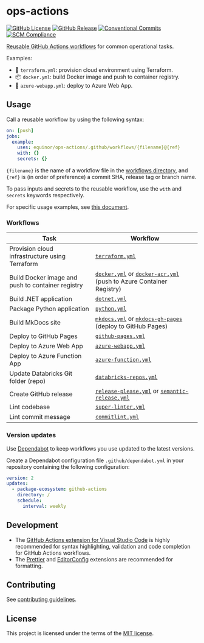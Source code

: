 # ops-actions

[![GitHub License](https://img.shields.io/github/license/equinor/ops-actions)](LICENSE)
[![GitHub Release](https://img.shields.io/github/v/release/equinor/ops-actions)](https://github.com/equinor/ops-actions/releases/latest)
[![Conventional Commits](https://img.shields.io/badge/Conventional%20Commits-1.0.0-%23FE5196?logo=conventionalcommits&logoColor=white)](https://conventionalcommits.org)
[![SCM Compliance](https://scm-compliance-api.radix.equinor.com/repos/equinor/ops-actions/badge)](https://developer.equinor.com/governance/scm-policy/)

[Reusable GitHub Actions workflows](https://docs.github.com/en/actions/using-workflows/reusing-workflows) for common operational tasks.

Examples:

- 🌲 `terraform.yml`: provision cloud environment using Terraform.
- 📦 `docker.yml`: build Docker image and push to container registry.
- 🚀 `azure-webapp.yml`: deploy to Azure Web App.

## Usage

Call a reusable workflow by using the following syntax:

```yaml
on: [push]
jobs:
  example:
    uses: equinor/ops-actions/.github/workflows/{filename}@{ref}
    with: {}
    secrets: {}
```

`{filename}` is the name of a workflow file in the [workflows directory](.github/workflows), and `{ref}` is (in order of preference) a commit SHA, release tag or branch name.

To pass inputs and secrets to the reusable workflow, use the `with` and `secrets` keywords respectively.

For specific usage examples, see [this document](docs/usage-examples.md).

### Workflows

| Task                                              | Workflow                                                                                                                                |
| ------------------------------------------------- | --------------------------------------------------------------------------------------------------------------------------------------- |
| Provision cloud infrastructure using Terraform    | [`terraform.yml`](.github/workflows/terraform.yml)                                                                                      |
| Build Docker image and push to container registry | [`docker.yml`](.github/workflows/docker.yml) or [`docker-acr.yml`](.github/workflows/docker-acr.yml) (push to Azure Container Registry) |
| Build .NET application                            | [`dotnet.yml`](.github/workflows/dotnet.yml)                                                                                            |
| Package Python application                        | [`python.yml`](.github/workflows/python.yml)                                                                                            |
| Build MkDocs site                                 | [`mkdocs.yml`](.github/workflows/mkdocs.yml) or [`mkdocs-gh-pages`](.github/workflows/mkdocs-gh-pages.yml) (deploy to GitHub Pages)     |
| Deploy to GitHub Pages                            | [`github-pages.yml`](.github/workflows/github-pages.yml)                                                                                |
| Deploy to Azure Web App                           | [`azure-webapp.yml`](.github/workflows/azure-webapp.yml)                                                                                |
| Deploy to Azure Function App                      | [`azure-function.yml`](.github/workflows/azure-function.yml)                                                                            |
| Update Databricks Git folder (repo)               | [`databricks-repos.yml`](.github/workflows/databricks-repos.yml)                                                                        |
| Create GitHub release                             | [`release-please.yml`](.github/workflows/release-please.yml) or [`semantic-release.yml`](.github/workflows/semantic-release.yml)        |
| Lint codebase                                     | [`super-linter.yml`](.github/workflows/super-linter.yml)                                                                                |
| Lint commit message                               | [`commitlint.yml`](.github/workflows/commitlint.yml)                                                                                    |

### Version updates

Use [Dependabot](https://docs.github.com/en/code-security/dependabot/dependabot-version-updates/about-dependabot-version-updates) to keep workflows you use updated to the latest versions.

Create a Dependabot configuration file `.github/dependabot.yml` in your repository containing the following configuration:

```yaml
version: 2
updates:
  - package-ecosystem: github-actions
    directory: /
    schedule:
      interval: weekly
```

## Development

- The [GitHub Actions extension for Visual Studio Code](https://marketplace.visualstudio.com/items?itemName=GitHub.vscode-github-actions) is highly recommended for syntax highlighting, validation and code completion for GitHub Actions workflows.
- The [Prettier](https://marketplace.visualstudio.com/items?itemName=esbenp.prettier-vscode) and [EditorConfig](https://marketplace.visualstudio.com/items?itemName=EditorConfig.EditorConfig) extensions are recommended for formatting.

## Contributing

See [contributing guidelines](CONTRIBUTING.md).

## License

This project is licensed under the terms of the [MIT license](LICENSE).
